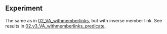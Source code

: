 ﻿## Experiment

The same as in [02_VA_withmemberlinks](../02_VA_withmemberlinks/),
but with inverse member link. See results in
[02.v3_VA_withmemberlinks_predicate](../02.v3_VA_withmemberlinks_predicate/).

